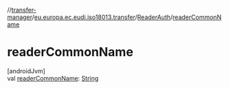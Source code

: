 //[transfer-manager](../../../index.md)/[eu.europa.ec.eudi.iso18013.transfer](../index.md)/[ReaderAuth](index.md)/[readerCommonName](reader-common-name.md)

# readerCommonName

[androidJvm]\
val [readerCommonName](reader-common-name.md): [String](https://kotlinlang.org/api/latest/jvm/stdlib/kotlin/-string/index.html)
